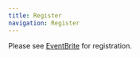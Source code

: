 ```yaml
---
title: Register
navigation: Register
---
```


Please see [EventBrite](http://photojournalism.eventbrite.com) for registration.